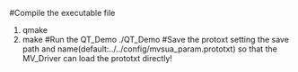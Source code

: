 #Compile the executable file
1. qmake
2. make
#Run the QT_Demo
./QT_Demo
#Save the protoxt
setting the save path and name(default:../../config/mvsua_param.prototxt)
so that the MV_Driver can load the prototxt directly!
